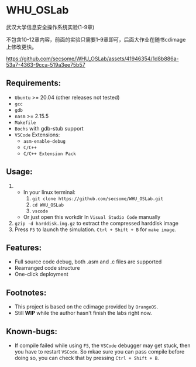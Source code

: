 # WHU_OSLab
武汉大学信息安全操作系统实验(1-9章)

不包含10-12章内容，前面的实验只需要1-9章即可，后面大作业在随书cdimage上修改更快。

https://github.com/secsome/WHU_OSLab/assets/41946354/1d8b886a-53a7-4363-9cca-519a3ee75b57

## Requirements:
- `Ubuntu` >= 20.04 (other releases not tested)
- `gcc`
- `gdb`
- `nasm` >= 2.15.5
- `Makefile`
- `Bochs` with gdb-stub support
- `VSCode` Extensions:
  - `asm-enable-debug`
  - `C/C++`
  - `C/C++ Extension Pack`

## Usage:
1. - In your linux terminal:
      1. `git clone https://github.com/secsome/WHU_OSLab.git`
      2. `cd WHU_OSLab`
      3. `vscode`
   - Or just open this workdir In `Visual Studio Code` manually
2. `gzip -d harddisk.img.gz` to extract the compressed harddisk image
3. Press `F5` to launch the simulation. `Ctrl + Shift + B` for `make image`.

## Features:
- Full source code debug, both .asm and .c files are supported
- Rearranged code structure
- One-click deployment

## Footnotes:
- This project is based on the cdimage provided by `OrangeOS`.
- Still **WIP** while the author hasn't finish the labs right now.

## Known-bugs:
- If compile failed while using `F5`, the `VSCode` debugger may get stuck, then you have to restart `VSCode`. So mkae sure you can pass compile before doing so, you can check that by pressing `Ctrl + Shift + B`.